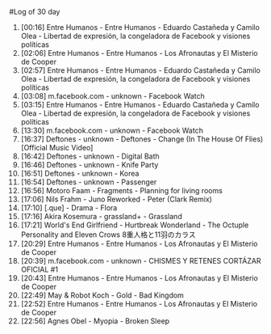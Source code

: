 #Log of 30 day

1. [00:16] Entre Humanos - Entre Humanos - Eduardo Castañeda y Camilo Olea - Libertad de expresión, la congeladora de Facebook y visiones políticas
1. [02:06] Entre Humanos - Entre Humanos - Los Afronautas y El Misterio de Cooper
1. [02:57] Entre Humanos - Entre Humanos - Eduardo Castañeda y Camilo Olea - Libertad de expresión, la congeladora de Facebook y visiones políticas
1. [03:08] m.facebook.com - unknown - Facebook Watch
1. [03:15] Entre Humanos - Entre Humanos - Eduardo Castañeda y Camilo Olea - Libertad de expresión, la congeladora de Facebook y visiones políticas
1. [13:30] m.facebook.com - unknown - Facebook Watch
1. [16:37] Deftones - unknown - Deftones - Change (In The House Of Flies) [Official Music Video]
1. [16:42] Deftones - unknown - Digital Bath
1. [16:46] Deftones - unknown - Knife Party
1. [16:51] Deftones - unknown - Korea
1. [16:54] Deftones - unknown - Passenger
1. [16:56] Motoro Faam - Fragments - Planning for living rooms
1. [17:06] Nils Frahm - Juno Reworked - Peter (Clark Remix)
1. [17:10] [.que] - Drama - Flora
1. [17:16] Akira Kosemura - grassland+ - Grassland
1. [17:21] World's End Girlfriend - Hurtbreak Wonderland - The Octuple Personality and Eleven Crows 8重人格と11羽のカラス
1. [20:29] Entre Humanos - Entre Humanos - Los Afronautas y El Misterio de Cooper
1. [20:39] m.facebook.com - unknown - CHISMES Y RETENES CORTÁZAR OFICIAL #1
1. [20:43] Entre Humanos - Entre Humanos - Los Afronautas y El Misterio de Cooper
1. [22:49] May & Robot Koch - Gold - Bad Kingdom
1. [22:52] Entre Humanos - Entre Humanos - Los Afronautas y El Misterio de Cooper
1. [22:56] Agnes Obel - Myopia - Broken Sleep
